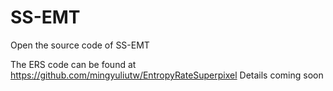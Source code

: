 # SS-EMT
Open the source code of SS-EMT

The ERS code can be found at https://github.com/mingyuliutw/EntropyRateSuperpixel 
Details coming soon
